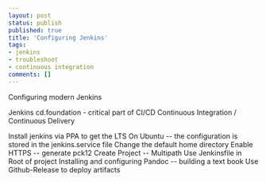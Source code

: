 ```yaml
---
layout: post
status: publish
published: true
title: 'Configuring Jenkins'
tags: 
- jenkins
- troubleshoot
- continuous integration
comments: []
---
```


Configuring modern Jenkins

Jenkins cd.foundation  - critical part of CI/CD  Continuous Integration / Continuous Delivery

Install jenkins via PPA to get the LTS
On Ubuntu -- the configuration is stored in the jenkins.service file
  Change the default home directory
  Enable HTTPS -- generate pck12
Create Project -- Multipath
  Use Jenkinsfile in Root of project
Installing and configuring Pandoc -- building a text book
Use Github-Release to deploy artifacts
